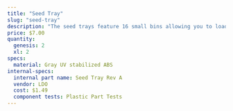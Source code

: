 ```yaml
---
title: "Seed Tray"
slug: "seed-tray"
description: "The seed trays feature 16 small bins allowing you to load 16 precise quantities/types of seeds into your FarmBot."
price: $7.00
quantity:
  genesis: 2
  xl: 2
specs:
  material: Gray UV stabilized ABS
internal-specs:
  internal part name: Seed Tray Rev A
  vendor: LDO
  cost: $1.49
  component tests: Plastic Part Tests
---
```

